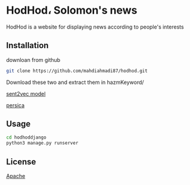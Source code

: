 # HodHod، Solomon's news

HodHod is a website for displaying news according to people's interests

## Installation

downloan from github

```bash
git clone https://github.com/mahdiahmadi87/hodhod.git
```

Download these two and extract them in hazmKeyword/

[sent2vec model](https://mega.nz/file/WzR0QChY#J1nG-HGq0UJP69VMY8I1YGl_MfEAFCo5iizpjofA4OY)

[persica](https://www.peykaregan.ir/dataset/%D9%BE%D8%B1%D8%B3%DB%8C%DA%A9%D8%A7-%D9%BE%DB%8C%DA%A9%D8%B1%D9%87-%D9%85%D8%AA%D9%88%D9%86-%D8%AE%D8%A8%D8%B1%DB%8C)

## Usage

```bash
cd hodhoddjango
python3 manage.py runserver
```


## License

[Apache](http://www.apache.org/licenses/)